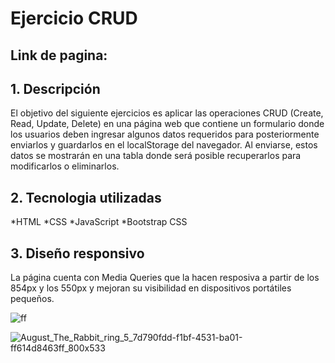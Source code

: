 # Ejercicio CRUD

## Link de pagina: 

## 1. Descripción
El objetivo del siguiente ejercicios es aplicar las operaciones CRUD (Create, Read, Update, Delete) en una página web que contiene un formulario donde los usuarios deben ingresar algunos datos requeridos para posteriormente enviarlos y guardarlos en el localStorage del navegador. Al enviarse, estos datos se mostrarán en una tabla donde será posible recuperarlos para modificarlos o eliminarlos.
## 2. Tecnologia utilizadas
*HTML
*CSS
*JavaScript
*Bootstrap CSS
## 3. Diseño responsivo
La página cuenta con Media Queries que la hacen resposiva a partir de los 854px y los 550px y mejoran su visibilidad en dispositivos portátiles pequeños.

![ff](https://github.com/Tania-Bobadilla/landing_page/assets/135383254/45b5cbb1-4de0-4fea-88c6-b09b391f4210)

![August_The_Rabbit_ring_5_7d790fdd-f1bf-4531-ba01-ff614d8463ff_800x533](https://github.com/Tania-Bobadilla/Ejercicio_CRUD/assets/135383254/bc01c779-4129-4752-ac7c-369614d5ab5a)


